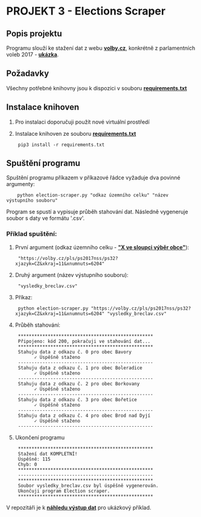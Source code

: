 # PROJEKT 3 - Elections Scraper

## Popis projektu
Programu slouží ke stažení dat z webu [**volby.cz**](https://volby.cz/), konkrétně z parlamentních voleb 2017 - [**ukázka**](https://volby.cz/pls/ps2017nss/ps32?xjazyk=CZ&xkraj=2&xnumnuts=2101).

## Požadavky
Všechny potřebné knihovny jsou k dispozici v souboru [**requirements.txt**](https://github.com/gebonaut/Projekt3_Elections_Scraper/blob/master/requirements.txt)

## Instalace knihoven

1. Pro instalaci doporučuji použít nové virtuální prostředí

2. Instalace knihoven ze souboru [**requirements.txt**](https://github.com/gebonaut/Projekt3_Elections_Scraper/blob/master/requirements.txt)

    
        pip3 install -r requirements.txt


## Spuštění programu
Spuštění programu příkazem v příkazové řádce vyžaduje dva povinné argumenty:


        python election-scraper.py "odkaz územního celku" "název výstupního souboru"


Program se spustí a vypisuje průběh stahování dat. 
Následně vygeneruje soubor s daty ve formátu '.csv'.

### Příklad spuštění:

1. První argument (odkaz územního celku - [**"X ve sloupci výběr obce"**](https://volby.cz/pls/ps2017nss/ps3?xjazyk=CZ)):

    
        "https://volby.cz/pls/ps2017nss/ps32?xjazyk=CZ&xkraj=11&xnumnuts=6204"

2. Druhý argument (název výstupního souboru):


        "vysledky_breclav.csv"

3. Příkaz: 


        python election-scraper.py "https://volby.cz/pls/ps2017nss/ps32?xjazyk=CZ&xkraj=11&xnumnuts=6204" "vysledky_breclav.csv"

4. Průběh stahování:

        **************************************************
        Připojeno: kód 200, pokračuji ve stahování dat...
        **************************************************
        Stahuju data z odkazu č. 0 pro obec Bavory
              ✓ Úspěšně staženo
        --------------------------------------------------
        Stahuju data z odkazu č. 1 pro obec Boleradice
              ✓ Úspěšně staženo
        --------------------------------------------------
        Stahuju data z odkazu č. 2 pro obec Borkovany
              ✓ Úspěšně staženo
        --------------------------------------------------
        Stahuju data z odkazu č. 3 pro obec Bořetice
              ✓ Úspěšně staženo
        --------------------------------------------------
        Stahuju data z odkazu č. 4 pro obec Brod nad Dyjí
              ✓ Úspěšně staženo
        --------------------------------------------------

5. Ukončení programu

        **************************************************
        Stažení dat KOMPLETNÍ!
        Úspěšně: 115
        Chyb: 0
        **************************************************
        --------------------------------------------------
        **************************************************
        Soubor vysledky_breclav.csv byl úspěšně vygenerován.
        Ukončuji program Election scraper.
        **************************************************


V repozitáři je k [**náhledu výstup dat**](https://github.com/gebonaut/Projekt3_Elections_Scraper/blob/master/vysledky_breclav.csv) pro ukázkový příklad.